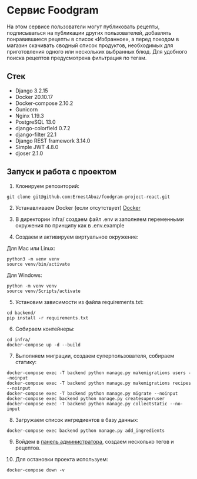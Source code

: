 # Cервис Foodgram
На этом сервисе пользователи могут публиковать рецепты, подписываться на публикации других пользователей, добавлять понравившиеся рецепты в список «Избранное», а перед походом в магазин скачивать сводный список продуктов, необходимых для приготовления одного или нескольких выбранных блюд. Для удобного поиска рецептов предусмотрена фильтрация по тегам.

## Стек
- Django 3.2.15
- Docker 20.10.17
- Docker-compose 2.10.2
- Gunicorn
- Nginx 1.19.3
- PostgreSQL 13.0
- django-colorfield 0.7.2
- django-filter 22.1
- Django REST framework 3.14.0
- Simple JWT 4.8.0
- djoser 2.1.0

## Запуск и работа с проектом

1. Клонируем репозиторий:
```
git clone git@github.com:ErnestAbuz/foodgram-project-react.git
```

2. Устанавливаем Docker (если отсутствует) [Docker](https://docs.docker.com/engine/install/)

3. В директории infra/ создаем файл .env и заполняем переменными окружения по принципу как в .env.example

4. Cоздаем и активируем виртуальное окружение:

Для Mac или Linux:
```
python3 -m venv venv
source venv/bin/activate
```
Для Windows:
```
python -m venv venv
source venv/Scripts/activate
```

5. Установим зависимости из файла requirements.txt:
```
cd backend/
pip install -r requirements.txt
```

6. Собираем контейнеры:
```
cd infra/
docker-compose up -d --build
```

7. Выполняем миграции, создаем суперпользователя, собираем статику:
```
docker-compose exec -T backend python manage.py makemigrations users --noinput
docker-compose exec -T backend python manage.py makemigrations recipes --noinput
docker-compose exec -T backend python manage.py migrate --noinput
docker-compose exec backend python manage.py createsuperuser
docker-compose exec -T backend python manage.py collectstatic --no-input
```

8. Загружаем список ингредиентов в базу данных:
```
docker-compose exec backend python manage.py add_ingredients
```

9. Войдем в [панель администратора](http://localhost/admin/), создаем несколько тегов и рецептов.

10. Для остановки проекта используем:
```
docker-compose down -v 
```
